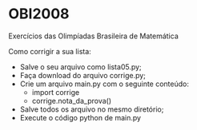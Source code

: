 # OBI2008
Exercícios das Olimpíadas Brasileira de Matemática

Como corrigir a sua lista:

- Salve o seu arquivo como lista05.py;
- Faça download do arquivo corrige.py;
- Crie um arquivo main.py com o seguinte conteúdo:
  - import corrige
  - corrige.nota_da_prova()
- Salve todos os arquivo no mesmo diretório;
- Execute o código python de main.py
